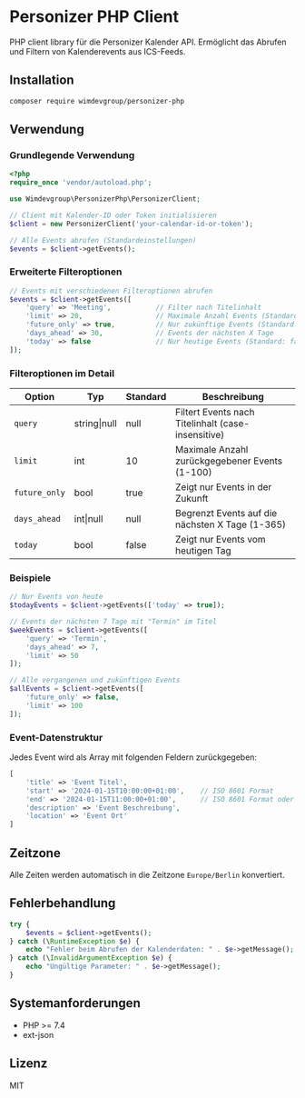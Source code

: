 # Personizer PHP Client

PHP client library für die Personizer Kalender API. Ermöglicht das Abrufen und Filtern von Kalenderevents aus ICS-Feeds.

## Installation

```bash
composer require wimdevgroup/personizer-php
```

## Verwendung

### Grundlegende Verwendung

```php
<?php
require_once 'vendor/autoload.php';

use Wimdevgroup\PersonizerPhp\PersonizerClient;

// Client mit Kalender-ID oder Token initialisieren
$client = new PersonizerClient('your-calendar-id-or-token');

// Alle Events abrufen (Standardeinstellungen)
$events = $client->getEvents();
```

### Erweiterte Filteroptionen

```php
// Events mit verschiedenen Filteroptionen abrufen
$events = $client->getEvents([
    'query' => 'Meeting',           // Filter nach Titelinhalt
    'limit' => 20,                  // Maximale Anzahl Events (Standard: 10, Max: 100)
    'future_only' => true,          // Nur zukünftige Events (Standard: true)
    'days_ahead' => 30,             // Events der nächsten X Tage
    'today' => false                // Nur heutige Events (Standard: false)
]);
```

### Filteroptionen im Detail

| Option | Typ | Standard | Beschreibung |
|--------|-----|----------|--------------|
| `query` | string\|null | null | Filtert Events nach Titelinhalt (case-insensitive) |
| `limit` | int | 10 | Maximale Anzahl zurückgegebener Events (1-100) |
| `future_only` | bool | true | Zeigt nur Events in der Zukunft |
| `days_ahead` | int\|null | null | Begrenzt Events auf die nächsten X Tage (1-365) |
| `today` | bool | false | Zeigt nur Events vom heutigen Tag |

### Beispiele

```php
// Nur Events von heute
$todayEvents = $client->getEvents(['today' => true]);

// Events der nächsten 7 Tage mit "Termin" im Titel
$weekEvents = $client->getEvents([
    'query' => 'Termin',
    'days_ahead' => 7,
    'limit' => 50
]);

// Alle vergangenen und zukünftigen Events
$allEvents = $client->getEvents([
    'future_only' => false,
    'limit' => 100
]);
```

### Event-Datenstruktur

Jedes Event wird als Array mit folgenden Feldern zurückgegeben:

```php
[
    'title' => 'Event Titel',
    'start' => '2024-01-15T10:00:00+01:00',    // ISO 8601 Format
    'end' => '2024-01-15T11:00:00+01:00',      // ISO 8601 Format oder null
    'description' => 'Event Beschreibung',
    'location' => 'Event Ort'
]
```

## Zeitzone

Alle Zeiten werden automatisch in die Zeitzone `Europe/Berlin` konvertiert.

## Fehlerbehandlung

```php
try {
    $events = $client->getEvents();
} catch (\RuntimeException $e) {
    echo "Fehler beim Abrufen der Kalenderdaten: " . $e->getMessage();
} catch (\InvalidArgumentException $e) {
    echo "Ungültige Parameter: " . $e->getMessage();
}
```

## Systemanforderungen

- PHP >= 7.4
- ext-json

## Lizenz

MIT